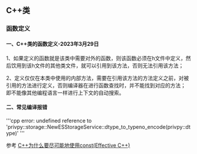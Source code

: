 
## C++类

### 函数定义

#### 一、C++类的函数定义-2023年3月29日

1、如果定义的函数就是该类中需要对外的函数，则该函数必须在h文件中定义，然后饮用到该h文件的其他类文件，就可以引用到该方法，否则无法引用该方法；

2、定义仅仅在本类中使用的内部方法，需要在引用该方法的方法定义之前，对被引用的方法进行定义，否则编译器在进行函数查找时，并不能找到对应的方法；
即不能像其他编程语言一样进行上下文的自动搜索。




#### 二、常见编译报错

'''cpp
 error: undefined reference to 'privpy::storage::NewESStorageService::dtype_to_typeno_encode(privpy::dtype)'
'''

参考
[C++为什么要尽可能地使用const(Effective C++)](https://blog.csdn.net/Bubbler_726/article/details/106338666)
